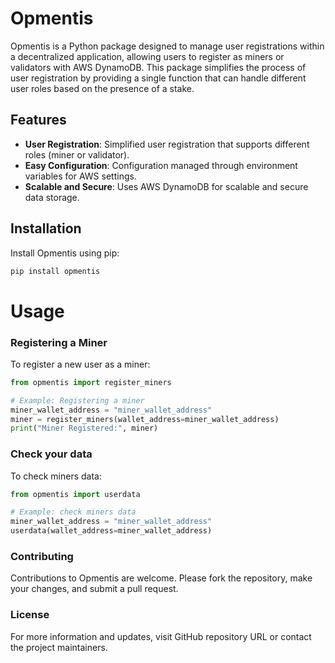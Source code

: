 # Opmentis

Opmentis is a Python package designed to manage user registrations within a decentralized application, allowing users to register as miners or validators with AWS DynamoDB. This package simplifies the process of user registration by providing a single function that can handle different user roles based on the presence of a stake.

## Features

- **User Registration**: Simplified user registration that supports different roles (miner or validator).
- **Easy Configuration**: Configuration managed through environment variables for AWS settings.
- **Scalable and Secure**: Uses AWS DynamoDB for scalable and secure data storage.

## Installation

Install Opmentis using pip:

```bash
pip install opmentis
```

# Usage

### Registering a Miner
To register a new user as a miner:

```python
from opmentis import register_miners

# Example: Registering a miner
miner_wallet_address = "miner_wallet_address"
miner = register_miners(wallet_address=miner_wallet_address)
print("Miner Registered:", miner)

```
### Check your data
To check miners data:

```python
from opmentis import userdata

# Example: check miners data
miner_wallet_address = "miner_wallet_address"
userdata(wallet_address=miner_wallet_address)

```

### Contributing
Contributions to Opmentis are welcome. Please fork the repository, make your changes, and submit a pull request.

### License


For more information and updates, visit GitHub repository URL or contact the project maintainers.

